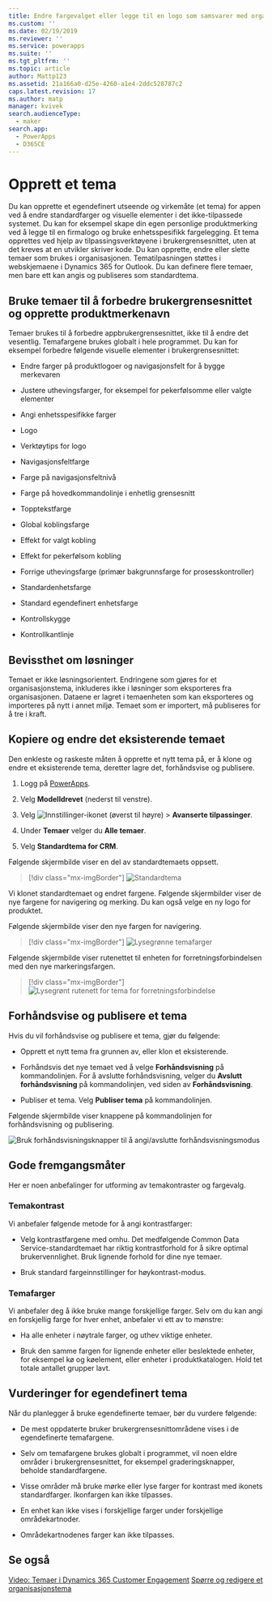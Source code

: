 ```yaml
---
title: Endre fargevalget eller legge til en logo som samsvarer med organisasjonens merke | MicrosoftDocs
ms.custom: ''
ms.date: 02/19/2019
ms.reviewer: ''
ms.service: powerapps
ms.suite: ''
ms.tgt_pltfrm: ''
ms.topic: article
author: Mattp123
ms.assetid: 21a166a0-d25e-4260-a1e4-2ddc528787c2
caps.latest.revision: 17
ms.author: matp
manager: kvivek
search.audienceType:
  - maker
search.app:
  - PowerApps
  - D365CE
---
```

# <a name="create-a-theme"></a>Opprett et tema

Du kan opprette et egendefinert utseende og virkemåte (et tema) for appen ved å endre standardfarger og visuelle elementer i det ikke-tilpassede systemet. Du kan for eksempel skape din egen personlige produktmerking ved å legge til en firmalogo og bruke enhetsspesifikk fargelegging. Et tema opprettes ved hjelp av tilpassingsverktøyene i brukergrensesnittet, uten at det kreves at en utvikler skriver kode. Du kan opprette, endre eller slette temaer som brukes i organisasjonen. Tematilpasningen støttes i webskjemaene i Dynamics 365 for Outlook. Du kan definere flere temaer, men bare ett kan angis og publiseres som standardtema.  
  
<a name="UseThemes"></a>   
## <a name="use-themes-to-enhance-the-user-interface-and-create-your-product-branding"></a>Bruke temaer til å forbedre brukergrensesnittet og opprette produktmerkenavn  
 Temaer brukes til å forbedre appbrukergrensesnittet, ikke til å endre det vesentlig. Temafargene brukes globalt i hele programmet. Du kan for eksempel forbedre følgende visuelle elementer i brukergrensesnittet:  
  
-   Endre farger på produktlogoer og navigasjonsfelt for å bygge merkevaren  
  
-   Justere uthevingsfarger, for eksempel for pekerfølsomme eller valgte elementer  
  
-   Angi enhetsspesifikke farger  
    
-   Logo  
  
-   Verktøytips for logo  
  
-   Navigasjonsfeltfarge  
  
-   Farge på navigasjonsfeltnivå

-   Farge på hovedkommandolinje i enhetlig grensesnitt
  
-   Topptekstfarge  
  
-   Global koblingsfarge  
  
-   Effekt for valgt kobling  
  
-   Effekt for pekerfølsom kobling  
  
-   Forrige uthevingsfarge (primær bakgrunnsfarge for prosesskontroller)  
  
-   Standardenhetsfarge  
  
-   Standard egendefinert enhetsfarge  
  
-   Kontrollskygge  
  
-   Kontrollkantlinje  
  
<a name="Solution"></a>   
## <a name="solution-awareness"></a>Bevissthet om løsninger  
 Temaet er ikke løsningsorientert. Endringene som gjøres for et organisasjonstema, inkluderes ikke i løsninger som eksporteres fra organisasjonen. Dataene er lagret i temaenheten som kan eksporteres og importeres på nytt i annet miljø. Temaet som er importert, må publiseres for å tre i kraft.  
  
<a name="CloneAlter"></a>   
## <a name="copy-and-alter-the-existing-theme"></a>Kopiere og endre det eksisterende temaet  
 Den enkleste og raskeste måten å opprette et nytt tema på, er å klone og endre et eksisterende tema, deretter lagre det, forhåndsvise og publisere. 
 
1.  Logg på [PowerApps](https://web.powerapps.com/?utm_source=padocs&utm_medium=linkinadoc&utm_campaign=referralsfromdoc).

2.  Velg **Modelldrevet** (nederst til venstre). 

3.  Velg ![Innstillinger-ikonet](../model-driven-apps/media/powerapps-gear.png) (øverst til høyre) > **Avanserte tilpassinger**. 

4. Under **Temaer** velger du **Alle temaer**. 

5. Velg **Standardtema for CRM**. 

Følgende skjermbilde viser en del av standardtemaets oppsett.  

> [!div class="mx-imgBorder"] 
> ![Standardtema](media/default-theme.png) 
  
 Vi klonet standardtemaet og endret fargene. Følgende skjermbilder viser de nye fargene for navigering og merking. Du kan også velge en ny logo for produktet.  
  
 Følgende skjermbilde viser den nye fargen for navigering.  
 
 > [!div class="mx-imgBorder"] 
 > ![Lysegrønne temafarger](media/theme-gentle-green.png "Lysegrønne temafarger")  
  
 Følgende skjermbilde viser rutenettet til enheten for forretningsforbindelsen med den nye markeringsfargen.  
 
 > [!div class="mx-imgBorder"] 
 > ![Lysegrønt rutenett for tema for forretningsforbindelse](media/themes-gentle-green-account-grid.png "Lysegrønt rutenett for tema for forretningsforbindelse")  
  
<a name="Publish"></a>   
## <a name="preview-and-publish-a-theme"></a>Forhåndsvise og publisere et tema  
 Hvis du vil forhåndsvise og publisere et tema, gjør du følgende:  
  
-   Opprett et nytt tema fra grunnen av, eller klon et eksisterende.  
  
-   Forhåndsvis det nye temaet ved å velge **Forhåndsvisning** på kommandolinjen. For å avslutte forhåndsvisning, velger du **Avslutt forhåndsvisning** på kommandolinjen, ved siden av **Forhåndsvisning**.  
  
-   Publiser et tema. Velg **Publiser tema** på kommandolinjen.  
  
 Følgende skjermbilde viser knappene på kommandolinjen for forhåndsvisning og publisering.  
  
 ![Bruk forhåndsvisningsknapper til å angi/avslutte forhåndsvisningsmodus](media/themes-preview-buttons.PNG "Bruk forhåndsvisningsknapper til å angi/avslutte forhåndsvisningsmodus")  
  
<a name="BestPracticies"></a>   
## <a name="best-practices"></a>Gode fremgangsmåter  
 Her er noen anbefalinger for utforming av temakontraster og fargevalg.  
  
### <a name="theme-contrast"></a>Temakontrast  
 Vi anbefaler følgende metode for å angi kontrastfarger:  
  
-   Velg kontrastfargene med omhu. Det medfølgende Common Data Service-standardtemaet har riktig kontrastforhold for å sikre optimal brukervennlighet. Bruk lignende forhold for dine nye temaer.  
  
-   Bruk standard fargeinnstillinger for høykontrast-modus.  
  
### <a name="theme-colors"></a>Temafarger  
 Vi anbefaler deg å ikke bruke mange forskjellige farger. Selv om du kan angi en forskjellig farge for hver enhet, anbefaler vi ett av to mønstre:  
  
-   Ha alle enheter i nøytrale farger, og uthev viktige enheter.  
  
-   Bruk den samme fargen for lignende enheter eller beslektede enheter, for eksempel kø og køelement, eller enheter i produktkatalogen. Hold tet totale antallet grupper lavt.  
  
<a name="Considerations"></a>   
## <a name="custom-theme-considerations"></a>Vurderinger for egendefinert tema  
 Når du planlegger å bruke egendefinerte temaer, bør du vurdere følgende:  
  
-   De mest oppdaterte bruker brukergrensesnittområdene vises i de egendefinerte temafargene.  
  
-   Selv om temafargene brukes globalt i programmet, vil noen eldre områder i brukergrensesnittet, for eksempel graderingsknapper, beholde standardfargene.  
  
-   Visse områder må bruke mørke eller lyse farger for kontrast med ikonets standardfarger. Ikonfargen kan ikke tilpasses.  
  
-   En enhet kan ikke vises i forskjellige farger under forskjellige områdekartnoder.  
  
-   Områdekartnodenes farger kan ikke tilpasses.  
  
## <a name="see-also"></a>Se også  
         
 [Video: Temaer i Dynamics 365 Customer Engagement](http://go.microsoft.com/fwlink/p/?LinkId=529568) [Spørre og redigere et organisasjonstema](https://docs.microsoft.com/dynamics365/customer-engagement/developer/customize-dev/query-and-edit-an-organization-theme)

